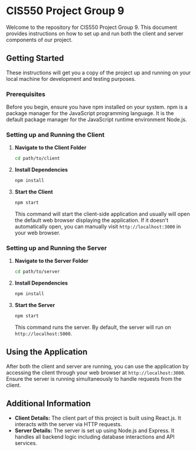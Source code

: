 # CIS550 Project Group 9

Welcome to the repository for CIS550 Project Group 9. This document provides instructions on how to set up and run both the client and server components of our project.

## Getting Started

These instructions will get you a copy of the project up and running on your local machine for development and testing purposes.

### Prerequisites

Before you begin, ensure you have npm installed on your system. npm is a package manager for the JavaScript programming language. It is the default package manager for the JavaScript runtime environment Node.js.

### Setting up and Running the Client

1. **Navigate to the Client Folder**

   ```bash
   cd path/to/client
   ```

2. **Install Dependencies**

   ```bash
   npm install
   ```

3. **Start the Client**

   ```bash
   npm start
   ```

   This command will start the client-side application and usually will open the default web browser displaying the application. If it doesn't automatically open, you can manually visit `http://localhost:3000` in your web browser.

### Setting up and Running the Server

1. **Navigate to the Server Folder**

   ```bash
   cd path/to/server
   ```

2. **Install Dependencies**

   ```bash
   npm install
   ```

3. **Start the Server**

   ```bash
   npm start
   ```

   This command runs the server. By default, the server will run on `http://localhost:5000`.

## Using the Application

After both the client and server are running, you can use the application by accessing the client through your web browser at `http://localhost:3000`. Ensure the server is running simultaneously to handle requests from the client.

## Additional Information

- **Client Details:** The client part of this project is built using React.js. It interacts with the server via HTTP requests.
- **Server Details:** The server is set up using Node.js and Express. It handles all backend logic including database interactions and API services.
